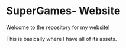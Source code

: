 # SuperGames- Website

Welcome to the repository for my website!

This is basically where I have all of its assets.
